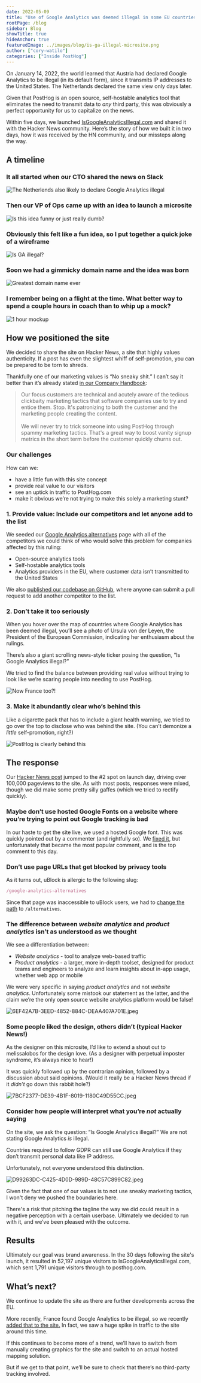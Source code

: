 ```yaml
---
date: 2022-05-09
title: "Use of Google Analytics was deemed illegal in some EU countries. We built a microsite in 48 hours to capitalize on the news."
rootPage: /blog
sidebar: Blog
showTitle: true
hideAnchor: true
featuredImage: ../images/blog/is-ga-illegal-microsite.png
author: ["cory-watilo"]
categories: ["Inside PostHog"]
---
```


On January 14, 2022, the world learned that Austria had declared Google Analytics to be illegal (in its default form), since it transmits IP addresses to the United States. The Netherlands declared the same view only days later.

Given that PostHog is an open source, self-hostable analytics tool that eliminates the need to transmit data to *any* third party, this was obviously a perfect opportunity for us to capitalize on the news.

Within five days, we launched [IsGoogleAnalyticsIllegal.com](https://isgoogleanalyticsillegal.com) and shared it with the Hacker News community. Here’s the story of how we built it in two days, how it was received by the HN community, and our missteps along the way.

## A timeline

### It all started when our CTO shared the news on Slack

![The Netherlends also likely to declare Google Analytics illegal](../images/blog/is-ga-illegal-microsite/illegal-in-austria.png)

### Then our VP of Ops came up with an idea to launch a microsite

![Is this idea funny or just really dumb?](../images/blog/is-ga-illegal-microsite/is-this-funny-or-just-really-dumb.png)

### Obviously this felt like a fun idea, so I put together a quick joke of a wireframe

![Is GA illegal?](../images/blog/is-ga-illegal-microsite/is-it-illegal-probably.png)

### Soon we had a gimmicky domain name and the idea was born

![Greatest domain name ever](../images/blog/is-ga-illegal-microsite/is-google-analytics-illegal.png)

### I remember being on a flight at the time. What better way to spend a couple hours in coach than to whip up a mock?

![1 hour mockup](../images/blog/is-ga-illegal-microsite/mockup.png)

## How we positioned the site

We decided to share the site on Hacker News, a site that highly values authenticity. If a post has even the slightest whiff of self-promotion, you can be prepared to be torn to shreds.

Thankfully one of our marketing values is “No sneaky shit.” I can’t say it better than it’s already stated [in our Company Handbook](https://posthog.com/handbook/growth/marketing#no-sneaky-shit):

> Our focus customers are technical and acutely aware of the tedious clickbaity marketing tactics that software companies use to try and entice them. Stop. It's patronizing to both the customer and the marketing people creating the content.<br /><br />
> We will never try to trick someone into using PostHog through spammy marketing tactics. That's a great way to boost vanity signup metrics in the short term before the customer quickly churns out.

### Our challenges

How can we:

- have a little fun with this site concept
- provide real value to our visitors
- see an uptick in traffic to PostHog.com
- make it obvious we’re not trying to make this solely a marketing stunt?

### 1. Provide value: **Include our competitors and let anyone add to the list**

We seeded our [Google Analytics alternatives](https://isgoogleanalyticsillegal.com/alternatives) page with all of the competitors we could think of who would solve this problem for companies affected by this ruling:

- Open-source analytics tools
- Self-hostable analytics tools
- Analytics providers in the EU, where customer data isn’t transmitted to the United States

We also [published our codebase on GitHub](https://github.com/PostHog/isgoogleanalyticsillegal.com), where anyone can submit a pull request to add another competitor to the list.

### 2. Don’t take it too seriously

When you hover over the map of countries where Google Analytics has been deemed illegal, you’ll see a photo of Ursula von der Leyen, the President of the European Commission, indicating her enthusiasm about the rulings.

There’s also a giant scrolling news-style ticker posing the question, “Is Google Analytics illegal?”

We tried to find the balance between providing real value without trying to look like we’re scaring people into needing to use PostHog.

![Now France too?!](../images/blog/is-ga-illegal-microsite/france-too.png)

### 3. Make it abundantly clear who’s behind this

Like a cigarette pack that has to include a giant health warning, we tried to go over the top to disclose who was behind the site. (You can’t demonize a *little* self-promotion, right?)

![PostHog is clearly behind this](../images/blog/is-ga-illegal-microsite/we-not-hiding-it-bro.png)

## The response

Our [Hacker News post](https://news.ycombinator.com/item?id=29994183) jumped to the #2 spot on launch day, driving over 100,000 pageviews to the site. As with most posts, responses were mixed, though we did make some pretty silly gaffes (which we tried to rectify quickly).

### Maybe don’t use hosted Google Fonts on a website where you’re trying to point out Google tracking is bad

In our haste to get the site live, we used a hosted Google font. This was quickly pointed out by a commenter (and rightfully so). We [fixed it](https://github.com/PostHog/isgoogleanalyticsillegal.com/commit/66061d3e77902caf84482b11f888feea8dd615e9), but unfortunately that became the most popular comment, and is the top comment to this day. 

### Don’t use page URLs that get blocked by privacy tools

As it turns out, uBlock is allergic to the following slug:

```jsx
/google-analytics-alternatives
```

Since that page was inaccessible to uBlock users, we had to [change the path](https://github.com/PostHog/isgoogleanalyticsillegal.com/pull/7) to `/alternatives`.

### The difference between *website analytics* and *product analytics* isn’t as understood as we thought

We see a differentiation between:

- *Website analytics* - tool to analyze web-based traffic
- *Product analytics* - a larger, more in-depth toolset, designed for product teams and engineers to analyze and learn insights about in-app usage, whether web app or mobile

We were very specific in saying *product analytics* and not *website analytics*. Unfortunately some mistook our statement as the latter, and the claim we’re the only open source website analytics platform would be false!

![6EF42A7B-3EED-4852-884C-DEAA407A701E.jpeg](../images/blog/is-ga-illegal-microsite/6EF42A7B-3EED-4852-884C-DEAA407A701E.jpeg)

### Some people liked the design, others didn’t (typical Hacker News!)

As the designer on this microsite, I’d like to extend a shout out to melissalobos for the design love. (As a designer with perpetual imposter syndrome, it’s always nice to hear!)

It was quickly followed up by the contrarian opinion, followed by a discussion about said opinions. (Would it really be a Hacker News thread if it *didn’t* go down this rabbit hole?)

![7BCF2377-DE39-4B1F-8019-1180C49D55CC.jpeg](../images/blog/is-ga-illegal-microsite/7BCF2377-DE39-4B1F-8019-1180C49D55CC.jpeg)

### Consider how people will interpret what you’re *not* actually saying

On the site, we ask the question: “Is Google Analytics illegal?” We are not stating Google Analytics *is* illegal.

Countries required to follow GDPR can still use Google Analytics if they don’t transmit personal data like IP address.

Unfortunately, not everyone understood this distinction.

![D99263DC-C425-4D0D-989D-48C57C899C82.jpeg](../images/blog/is-ga-illegal-microsite/D99263DC-C425-4D0D-989D-48C57C899C82.jpeg)

Given the fact that one of our values is to not use sneaky marketing tactics, I won't deny we pushed the boundaries here.

There's a risk that pitching the tagline the way we did could result in a negative perception with a certain userbase. Ultimately we decided to run with it, and we’ve been pleased with the outcome.

## Results

Ultimately our goal was brand awareness. In the 30 days following the site's launch, it resulted in 52,197 unique visitors to IsGoogleAnalyticsIllegal.com, which sent 1,791 unique visitors through to posthog.com.

## What’s next?

We continue to update the site as there are further developments across the EU.

More recently, France found Google Analytics to be illegal, so we recently [added that to the site.](https://isgoogleanalyticsillegal.com/france/) In fact, we saw a huge spike in traffic to the site around this time.

If this continues to become more of a trend, we’ll have to switch from manually creating graphics for the site and switch to an actual hosted mapping solution.

But if we get to that point, we’ll be sure to check that there’s no third-party tracking involved.
